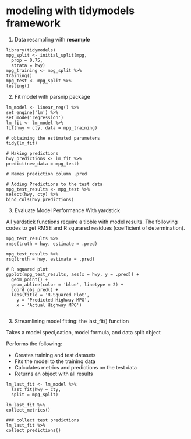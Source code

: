 # modeling with tidymodels framework
1. Data resampling with **resample**
```
library(tidymodels)
mpg_split <- initial_split(mpg,
  prop = 0.75,
  strata = hwy)
mpg_training <- mpg_split %>%
training()
mpg_test <- mpg_split %>%
testing()
```

2. Fit model with parsnip package
```
lm_model <- linear_reg() %>%
set_engine('lm') %>%
set_mode('regression')
lm_fit <- lm_model %>%
fit(hwy ~ cty, data = mpg_training)

# obtaining the estimated parameters
tidy(lm_fit)

# Making predictions
hwy_predictions <- lm_fit %>%
predict(new_data = mpg_test)

# Names prediction column .pred

# Adding Predictions to the test data
mpg_test_results <- mpg_test %>%
select(hwy, cty) %>%
bind_cols(hwy_predictions)
```
3. Evaluate Model Performance With yardstick

All yardstick functions require a tibble with model results. The following codes to get RMSE and R squrared residues (coefficient of determination).

```
mpg_test_results %>%
rmse(truth = hwy, estimate = .pred)

mpg_test_results %>%
rsq(truth = hwy, estimate = .pred)

# R squared plot
ggplot(mpg_test_results, aes(x = hwy, y = .pred)) +
  geom_point() +
  geom_abline(color = 'blue', linetype = 2) +
  coord_obs_pred() +
  labs(title = 'R-Squared Plot',
    y = 'Predicted Highway MPG',
    x = 'Actual Highway MPG')
 
```

3. Streamlining model fitting: the last_fit() function

Takes a model speci,cation, model formula, and data split object

Performs the following:
- Creates training and test datasets
- Fits the model to the training data
- Calculates metrics and predictions on the test data
- Returns an object with all results

```
lm_last_fit <- lm_model %>%
  last_fit(hwy ~ cty,
  split = mpg_split)
  
lm_last_fit %>%
collect_metrics()

### collect test predictions
lm_last_fit %>%
collect_predictions()
```
